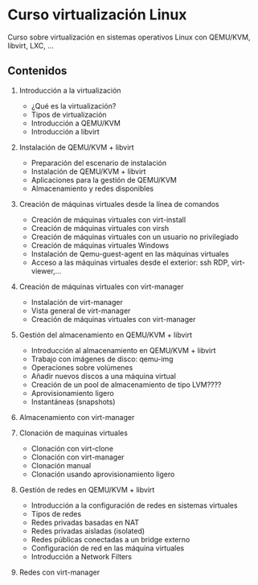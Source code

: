 # Curso virtualización Linux

Curso sobre virtualización en sistemas operativos Linux con QEMU/KVM, libvirt, LXC, ...

## Contenidos

1. Introducción a la virtualización
	* ¿Qué es la virtualización?
	* Tipos de virtualización
	* Introducción a QEMU/KVM
	* Introducción a libvirt

2. Instalación de QEMU/KVM + libvirt
	* Preparación del escenario de instalación
	* Instalación de QEMU/KVM + libvirt	
	* Aplicaciones para la gestión de QEMU/KVM
	* Almacenamiento y redes disponibles

3. Creación de máquinas virtuales desde la línea de comandos
	* Creación de máquinas virtuales con virt-install
	* Creación de máquinas virtuales con virsh
	* Creación de máquinas virtuales con un usuario no privilegiado
	* Creación de máquinas virtuales Windows
	* Instalación de Qemu-guest-agent en las máquinas virtuales
	* Acceso a las máquinas virtuales desde el exterior: ssh RDP, virt-viewer,...

4. Creación de máquinas virtuales con virt-manager
	* Instalación de virt-manager
	* Vista general de virt-manager
	* Creación de máquinas virtuales con virt-manager

5. Gestión del  almacenamiento en QEMU/KVM + libvirt
	* Introducción al almacenamiento en QEMU/KVM + libvirt
	* Trabajo con imágenes de disco: qemu-img
	* Operaciones sobre volúmenes
	* Añadir nuevos discos a una máquina virtual
	* Creación de un pool de almacenamiento de tipo LVM????
	* Aprovisionamiento ligero
	* Instantáneas (snapshots)

6. Almacenamiento con virt-manager

7. Clonación de maquinas virtuales
	* Clonación con virt-clone
	* Clonación con virt-manager
	* Clonación manual
	* Clonación usando aprovisionamiento ligero
	
8. Gestión de redes en QEMU/KVM + libvirt
	* Introducción a la configuración de redes en sistemas virtuales
	* Tipos de redes
	* Redes privadas basadas en NAT
	* Redes privadas aisladas (isolated)
	* Redes públicas conectadas a un bridge externo
	* Configuración de red en las máquina virtuales
	* Introducción a Network Filters
	
9. Redes con virt-manager	
